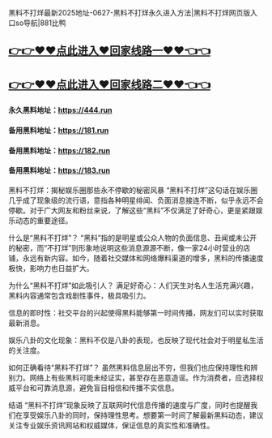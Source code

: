 黑料不打烊最新2025地址-0627-黑料不打烊永久进入方法|黑料不打烊网页版入口so导航|881比鸭

## [👉👉♥♥点此进入♥回家线路一♥♥👈👈](https://unpkg.com/182run/index.html)
## [👉👉♥♥点此进入♥回家线路二♥♥👈👈](https://unpkg.com/182-1run/index.html)

#### 永久黑料地址：https://444.run
#### 备用黑料地址：https://181.run
#### 备用黑料地址：https://182.run
#### 备用黑料地址：https://183.run

黑料不打烊：揭秘娱乐圈那些永不停歇的秘密风暴
“黑料不打烊”这句话在娱乐圈几乎成了现象级的流行语，意指各种明星绯闻、负面消息接连不断，似乎永远不会停歇。对于广大网友和粉丝来说，了解这些“黑料”不仅满足了好奇心，更是紧跟娱乐动态的重要途径。

什么是“黑料不打烊”？
“黑料”指的是明星或公众人物的负面信息、丑闻或未公开的秘密，而“不打烊”则形象地说明这些消息源源不断，像一家24小时营业的店铺，永远有新内容。如今，随着社交媒体和网络爆料渠道的增多，黑料的传播速度极快，影响力也日益扩大。

为什么“黑料不打烊”如此吸引人？
满足好奇心：人们天生对名人生活充满兴趣，黑料内容通常包含戏剧性事件，极具吸引力。

信息的即时性：社交平台的兴起使得黑料能够第一时间传播，网友们可以实时获取最新消息。

娱乐八卦的文化现象：黑料不仅是八卦的表现，也反映了现代社会对于明星私生活的关注度。

如何正确看待“黑料不打烊”？
虽然黑料信息层出不穷，但我们也应保持理性和辨别力。网络上有些黑料可能未经证实，甚至存在恶意造谣。作为消费者，应选择权威平台和可靠消息源，避免盲目相信和传播不实信息。

结语
“黑料不打烊”现象反映了互联网时代信息传播的速度与广度，同时也提醒我们在享受娱乐八卦的同时，保持理性思考。想要第一时间了解最新黑料动态，建议关注专业娱乐资讯网站和权威媒体，保证信息的真实性和准确性。
